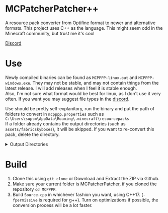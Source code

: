 # MCPatcherPatcher++
A resource pack converter from Optifine format to newer and alternative formats. This project uses C++ as the language. This might seem odd in the Minecraft community, but trust me it's cool  
  
[Discord](https://discord.gg/waXJDswsaR)  
# Use
Newly compiled binaries can be found as `MCPPPP-linux.out` and `MCPPPP-windows.exe`. They may not be stable, and may not contain things from the latest release. I will add releases when I feel it is stable enough.  
Also, I'm not sure what format would be best for linux, as I don't use it very often. If you want you may suggest file types in the [discord](https://discord.gg/waXJDswsaR).  
  
Use should be pretty self-explanitory, run the binary and put the path of folders to convert in `mcpppp.properties` such as `C:\Users\supsm\AppData\Roaming\.minecraft\resourcepacks`  
If a folder already contains the output directories (such as `assets/fabricskyboxes`), it will be skipped. If you want to re-convert this pack, delete the directory.  
<details>
  <summary>Output Directories</summary>

  Fabricskyboxes: `assets/fabricskyboxes/sky`  
  Variated Mob Textures: `assets/minecraft/varied/textures/entity`  
</details>

  
# Build
1. Clone this using `git clone` or Download and Extract the ZIP via Github.  
2. Make sure your current folder is MCPatcherPatcher, if you cloned the repository `cd MCPPPP`.  
3. Build `Source.cpp` in whichever fashion you want, using C++17. (`-fpermissive` is required for g++). Turn on optimizations if possible, the conversion process will be a lot faster.  
